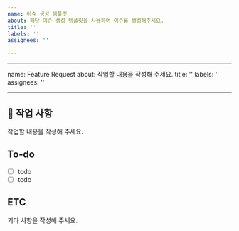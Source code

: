 ```yaml
---
name: 이슈 생성 템플릿
about: 해당 이슈 생성 템플릿을 사용하여 이슈를 생성해주세요.
title: ''
labels: ''
assignees: ''

---
```


---
name: Feature Request
about: 작업할 내용을 작성해 주세요.
title: ''
labels: ''
assignees: ''

---

## 📑 작업 사항
작업할 내용을 작성해 주세요.

## To-do
- [ ] todo
- [ ] todo

## ETC
기타 사항을 작성해 주세요.
